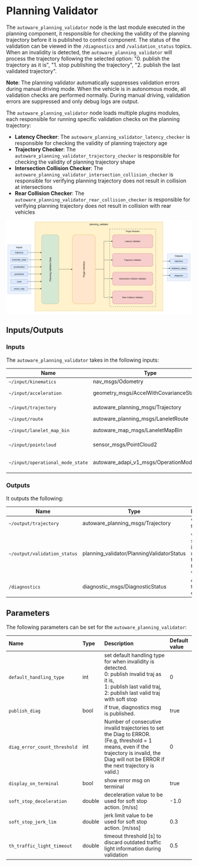 # Planning Validator

The `autoware_planning_validator` node is the last module executed in the planning component, it responsible for checking the validity of the planning trajectory before it is published to control component. The status of the validation can be viewed in the `/diagnostics` and `/validation_status` topics. When an invalidity is detected, the `autoware_planning_validator` will process the trajectory following the selected option: "0. publish the trajectory as it is", "1. stop publishing the trajectory", "2. publish the last validated trajectory".

**Note**: The planning validator automatically suppresses validation errors during manual driving mode. When the vehicle is in autonomous mode, all validation checks are performed normally. During manual driving, validation errors are suppressed and only debug logs are output.

The `autoware_planning_validator` node loads multiple plugins modules, each responsible for running specific validation checks on the planning trajectory:

- **Latency Checker**: The `autoware_planning_validator_latency_checker` is responsible for checking the validity of planning trajectory age
- **Trajectory Checker**: The `autoware_planning_validator_trajectory_checker` is responsible for checking the validity of planning trajectory shape
- **Intersection Collision Checker**: The `autoware_planning_validator_intersection_collision_checker` is responsible for verifying planning trajectory does not result in collision at intersections
- **Rear Collision Checker**: The `autoware_planning_validator_rear_collision_checker` is responsible for verifying planning trajectory does not result in collision with rear vehicles

![autoware_planning_validator](./image/planning_validator.drawio.svg)

## Inputs/Outputs

### Inputs

The `autoware_planning_validator` takes in the following inputs:

| Name                             | Type                                      | Description                                      |
| -------------------------------- | ----------------------------------------- | ------------------------------------------------ |
| `~/input/kinematics`             | nav_msgs/Odometry                         | ego pose and twist                               |
| `~/input/acceleration`           | geometry_msgs/AccelWithCovarianceStamped  | current acceleration of the ego vehicle          |
| `~/input/trajectory`             | autoware_planning_msgs/Trajectory         | target trajectory to be validated in this node   |
| `~/input/route`                  | autoware_planning_msgs/LaneletRoute       | route information                                |
| `~/input/lanelet_map_bin`        | autoware_map_msgs/LaneletMapBin           | lanelet vector map information                   |
| `~/input/pointcloud`             | sensor_msgs/PointCloud2                   | obstacle pointcloud with ground removed          |
| `~/input/operational_mode_state` | autoware_adapi_v1_msgs/OperationModeState | current operation mode state (autonomous/manual) |

### Outputs

It outputs the following:

| Name                         | Type                                       | Description                                                               |
| ---------------------------- | ------------------------------------------ | ------------------------------------------------------------------------- |
| `~/output/trajectory`        | autoware_planning_msgs/Trajectory          | validated trajectory                                                      |
| `~/output/validation_status` | planning_validator/PlanningValidatorStatus | validator status to inform the reason why the trajectory is valid/invalid |
| `/diagnostics`               | diagnostic_msgs/DiagnosticStatus           | diagnostics to report errors                                              |

## Parameters

The following parameters can be set for the `autoware_planning_validator`:

| Name                         | Type   | Description                                                                                                                                                                                      | Default value |
| :--------------------------- | :----- | :----------------------------------------------------------------------------------------------------------------------------------------------------------------------------------------------- | :------------ |
| `default_handling_type`      | int    | set default handling type for when invalidity is detected. <br>0: publish invalid traj as it is, <br>1: publish last valid traj, <br>2: publish last valid traj with soft stop                   | 0             |
| `publish_diag`               | bool   | if true, diagnostics msg is published.                                                                                                                                                           | true          |
| `diag_error_count_threshold` | int    | Number of consecutive invalid trajectories to set the Diag to ERROR. (Fe.g, threshold = 1 means, even if the trajectory is invalid, the Diag will not be ERROR if the next trajectory is valid.) | 0             |
| `display_on_terminal`        | bool   | show error msg on terminal                                                                                                                                                                       | true          |
| `soft_stop_deceleration`     | double | deceleration value to be used for soft stop action. [m/ss]                                                                                                                                       | -1.0          |
| `soft_stop_jerk_lim`         | double | jerk limit value to be used for soft stop action. [m/sss]                                                                                                                                        | 0.3           |
| `th_traffic_light_timeout`   | double | timeout threshold [s] to discard outdated traffic light information during validation                                                                                                            | 0.5           |
